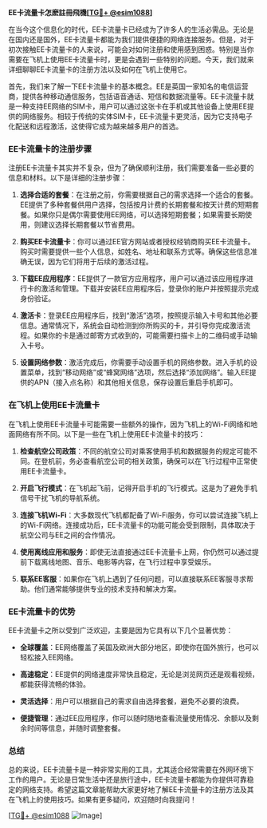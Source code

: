 **EE卡流量卡怎麽註冊飛機[[TG💪+ @esim1088](https://t.me/s/esim1088)]**

在当今这个信息化的时代，EE卡流量卡已经成为了许多人的生活必需品。无论是在国内还是国外，EE卡流量卡都能为我们提供便捷的网络连接服务。但是，对于初次接触EE卡流量卡的人来说，可能会对如何注册和使用感到困惑。特别是当你需要在飞机上使用EE卡流量卡时，更是会遇到一些特别的问题。今天，我们就来详细聊聊EE卡流量卡的注册方法以及如何在飞机上使用它。

首先，我们来了解一下EE卡流量卡的基本概念。EE是英国一家知名的电信运营商，提供各种移动通信服务，包括语音通话、短信和数据流量等。EE卡流量卡就是一种支持EE网络的SIM卡，用户可以通过这张卡在手机或其他设备上使用EE提供的网络服务。相较于传统的实体SIM卡，EE卡流量卡更灵活，因为它支持电子化配送和远程激活，这使得它成为越来越多用户的首选。

### EE卡流量卡的注册步骤

注册EE卡流量卡其实并不复杂，但为了确保顺利注册，我们需要准备一些必要的信息和材料。以下是详细的注册步骤：

1. **选择合适的套餐**：在注册之前，你需要根据自己的需求选择一个适合的套餐。EE提供了多种套餐供用户选择，包括按月计费的长期套餐和按天计费的短期套餐。如果你只是偶尔需要使用EE网络，可以选择短期套餐；如果需要长期使用，则建议选择长期套餐以节省费用。

2. **购买EE卡流量卡**：你可以通过EE官方网站或者授权经销商购买EE卡流量卡。购买时需要提供一些个人信息，如姓名、地址和联系方式等。确保这些信息准确无误，因为它们将用于后续的激活过程。

3. **下载EE应用程序**：EE提供了一款官方应用程序，用户可以通过该应用程序进行卡的激活和管理。下载并安装EE应用程序后，登录你的账户并按照提示完成身份验证。

4. **激活卡**：登录EE应用程序后，找到“激活”选项，按照提示输入卡号和其他必要信息。通常情况下，系统会自动检测到你所购买的卡，并引导你完成激活流程。如果你的卡是通过邮寄方式收到的，可能需要扫描卡上的二维码或手动输入卡号。

5. **设置网络参数**：激活完成后，你需要手动设置手机的网络参数。进入手机的设置菜单，找到“移动网络”或“蜂窝网络”选项，然后选择“添加网络”。输入EE提供的APN（接入点名称）和其他相关信息，保存设置后重启手机即可。

### 在飞机上使用EE卡流量卡

在飞机上使用EE卡流量卡可能需要一些额外的操作，因为飞机上的Wi-Fi网络和地面网络有所不同。以下是一些在飞机上使用EE卡流量卡的技巧：

1. **检查航空公司政策**：不同的航空公司对乘客使用手机和数据服务的规定可能不同。在登机前，务必查看航空公司的相关政策，确保可以在飞行过程中正常使用EE卡流量卡。

2. **开启飞行模式**：在飞机起飞前，记得开启手机的飞行模式。这是为了避免手机信号干扰飞机的导航系统。

3. **连接飞机Wi-Fi**：大多数现代飞机都配备了Wi-Fi服务，你可以尝试连接飞机上的Wi-Fi网络。连接成功后，EE卡流量卡的功能可能会受到限制，具体取决于航空公司与EE之间的合作情况。

4. **使用离线应用和服务**：即使无法直接通过EE卡流量卡上网，你仍然可以通过提前下载离线地图、音乐、电影等内容，在飞行过程中享受娱乐。

5. **联系EE客服**：如果你在飞机上遇到了任何问题，可以直接联系EE客服寻求帮助。他们通常能够提供专业的技术支持和解决方案。

### EE卡流量卡的优势

EE卡流量卡之所以受到广泛欢迎，主要是因为它具有以下几个显著优势：

- **全球覆盖**：EE网络覆盖了英国及欧洲大部分地区，即使你在国外旅行，也可以轻松接入EE网络。
  
- **高速稳定**：EE提供的网络速度非常快且稳定，无论是浏览网页还是观看视频，都能获得流畅的体验。

- **灵活选择**：用户可以根据自己的需求自由选择套餐，避免不必要的浪费。

- **便捷管理**：通过EE应用程序，你可以随时随地查看流量使用情况、余额以及剩余时间等信息，并随时调整套餐。

### 总结

总的来说，EE卡流量卡是一种非常实用的工具，尤其适合经常需要在外网环境下工作的用户。无论是日常生活中还是旅行途中，EE卡流量卡都能为你提供可靠稳定的网络支持。希望这篇文章能帮助大家更好地了解EE卡流量卡的注册方法及其在飞机上的使用技巧。如果有更多疑问，欢迎随时向我提问！

[[TG💪+ @esim1088](https://t.me/s/esim1088) ![Image](https://i.postimg.cc/4NQfJmqS/Snipaste-2025-05-13-00-14-12.png)]